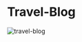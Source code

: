 # Travel-Blog

![travel-blog](https://user-images.githubusercontent.com/45715802/188305902-af12ebe0-0258-469f-ac36-9f27d02dad6e.gif)
